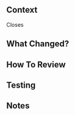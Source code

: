 ## Context

<!-- Include contextual info that can't be found in the linked issue. Why are you making this change? -->

Closes

## What Changed?

<!-- What changes did you make? -->

## How To Review

<!-- What (rough) order should the reviewer view your files? Where should they focus? -->

## Testing

<!-- What testing did you do, if any? Any risks? -->

## Notes